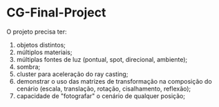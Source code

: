 # CG-Final-Project
O projeto precisa ter:
1) objetos distintos;
2) múltiplos materiais;
3) múltiplas fontes de luz (pontual, spot, direcional, ambiente);
4) sombra;
5) cluster para aceleração do ray casting;
6) demonstrar o uso das matrizes de transformação na composição do cenário (escala, translação, rotação, cisalhamento, reflexão);
7) capacidade de "fotografar" o cenário de qualquer posição;
